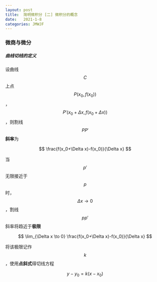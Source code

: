```yaml
---
layout: post
title:  简明微积分 [二] 微积分的概念
date:   2021-1-8
categories: JMWJF
---
```


### 微商与微分

##### 曲线切线的定义

设曲线 $$ C $$ 上点 $$ P (x_0,f(x_0)) $$，$$ P' (x_0 + \Delta x,f(x_0 + \Delta x)) $$，则割线 $$ PP' $$ **斜率**为

$$ \frac{f(x_0+\Delta x)-f(x_0)}{\Delta x} $$

当 $$ p' $$ 无限接近于 $$ p $$ 时，$$ \Delta x \to 0 $$，割线 $$ pp' $$ 斜率将趋近于**极限**

$$ \lim_{\Delta x \to 0} \frac{f(x_0+\Delta x)-f(x_0)}{\Delta x} $$

将该极限记作 $$ k $$，使用**点斜式**得切线方程

$$ y-y_0 = k(x-x_0) $$